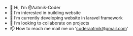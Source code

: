 - 👋 Hi, I’m @Aatmik-Coder
- 👀 I’m interested in building website
- 🌱 I’m currently developing website in laravel framework
- 💞️ I’m looking to collaborate on projects
- 📫 How to reach me mail me on 'coderaatmik@gmail.com'

<!---
Aatmik-Coder/Aatmik-Coder is a ✨ special ✨ repository because its `README.md` (this file) appears on your GitHub profile.
You can click the Preview link to take a look at your changes.
--->
